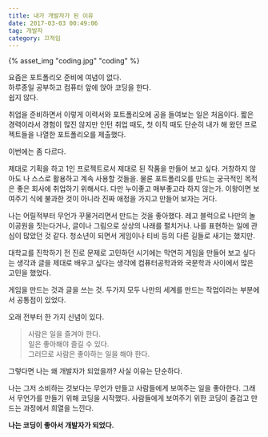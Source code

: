 ```yaml
---
title: 내가 개발자가 된 이유
date: 2017-03-03 00:49:06
tag: 개발자
category: 끄적임
---
```

{% asset_img "coding.jpg" "coding" %}
 
요즘은 포트폴리오 준비에 여념이 없다.  
하루종일 공부하고 컴퓨터 앞에 앉아 코딩을 한다.  
쉽지 않다.  

취업을 준비하면서 이렇게 이력서와 포트폴리오에 공을 들여보는 일은 처음이다. 짧은 경력이라서 경험이 많진 않지만 인턴 취업 때도, 첫 이직 때도 단순히 내가 해 왔던 프로젝트들을 나열한 포트폴리오를 제출했다.
  
이번에는 좀 다르다.  

제대로 기획을 하고 1인 프로젝트로서 제대로 된 작품을 만들어 보고 싶다. 거창하지 않아도 나 스스로 활용하고 계속 사용할 것들을. 물론 포트폴리오를 만드는 궁극적인 목적은 좋은 회사에 취업하기 위해서다. 다만 누이좋고 매부좋고라 하지 않는가. 이왕이면 보여주기 식에 불과한 것이 아니라 진짜 애정을 가지고 만들어 보자는 거다.

나는 어릴적부터 무언가 꾸물거리면서 만드는 것을 좋아했다. 레고 블럭으로 나만의 놀이공원을 짓는다거나, 글이나 그림으로 상상의 나래를 펼치거나. 나를 표현하는 일에 관심이 많았던 것 같다. 청소년이 되면서 게임이나 티비 등의 다른 길들로 새기는 했지만.

대학교를 진학하기 전 진로 문제로 고민하던 시기에는 막연히 게임을 만들어 보고 싶다는 생각과 글을 제대로 배우고 싶다는 생각에 컴퓨터공학과와 국문학과 사이에서 많은 고민을 했었다.

게임을 만드는 것과 글을 쓰는 것. 두가지 모두 나만의 세계를 만드는 작업이라는 부분에서 공통점이 있었다.

오래 전부터 한 가지 신념이 있다.

> 사람은 일을 즐겨야 한다.  
> 일은 좋아해야 즐길 수 있다.  
> 그러므로 사람은 좋아하는 일을 해야 한다.

그렇다면 나는 왜 개발자가 되었을까? 사실 이유는 단순하다.

나는 그저 소비하는 것보다는 무언가 만들고 사람들에게 보여주는 일을 좋아한다. 그래서 무언가를 만들기 위해 코딩을 시작했다. 사람들에게 보여주기 위한 코딩이 즐겁고 만드는 과정에서 희열을 느낀다.
  
<span class="red">**나는 코딩이 좋아서 개발자가 되었다.**</span>